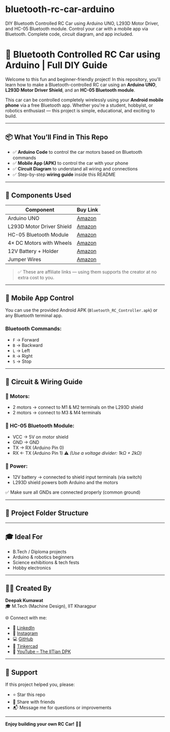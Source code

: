 # bluetooth-rc-car-arduino
DIY Bluetooth Controlled RC Car using Arduino UNO, L293D Motor Driver, and HC-05 Bluetooth module. Control your car with a mobile app via Bluetooth. Complete code, circuit diagram, and app included.

# 🚗 Bluetooth Controlled RC Car using Arduino | Full DIY Guide

Welcome to this fun and beginner-friendly project! In this repository, you'll learn how to make a Bluetooth-controlled RC car using an **Arduino UNO**, **L293D Motor Driver Shield**, and an **HC-05 Bluetooth module**.

This car can be controlled completely wirelessly using your **Android mobile phone** via a free Bluetooth app. Whether you're a student, hobbyist, or robotics enthusiast — this project is simple, educational, and exciting to build.

---

## 📦 What You’ll Find in This Repo

- ✅ **Arduino Code** to control the car motors based on Bluetooth commands  
- ✅ **Mobile App (APK)** to control the car with your phone  
- ✅ **Circuit Diagram** to understand all wiring and connections  
- ✅ Step-by-step **wiring guide** inside this README

---

## 🔧 Components Used

| Component                     | Buy Link |
|------------------------------|----------|
| Arduino UNO                  | [Amazon](https://amzn.to/4mk97sM) |
| L293D Motor Driver Shield     | [Amazon](https://amzn.to/3Uxr3EN) |
| HC-05 Bluetooth Module        | [Amazon](https://amzn.to/4fFG7df) |
| 4× DC Motors with Wheels      | [Amazon](https://amzn.to/4l8wLrv) |
| 12V Battery + Holder          | [Amazon](https://amzn.to/3ISX5bI) |
| Jumper Wires                  | [Amazon](https://amzn.to/41iDec8) |

> ✅ These are affiliate links — using them supports the creator at no extra cost to you.

---

## 📲 Mobile App Control

You can use the provided Android APK (`Bluetooth_RC_Controller.apk`) or any Bluetooth terminal app.

### Bluetooth Commands:
- `F` → Forward  
- `B` → Backward  
- `L` → Left  
- `R` → Right  
- `S` → Stop

---

## 🔌 Circuit & Wiring Guide

### 📍 Motors:
- 2 motors → connect to M1 & M2 terminals on the L293D shield  
- 2 motors → connect to M3 & M4 terminals

### 📍 HC-05 Bluetooth Module:
- VCC → 5V on motor shield  
- GND → GND  
- TX → RX (Arduino Pin 0)  
- RX ← TX (Arduino Pin 1) ⚠️ *(Use a voltage divider: 1kΩ + 2kΩ)*

### 📍 Power:
- 12V battery → connected to shield input terminals (via switch)  
- L293D shield powers both Arduino and the motors

✅ Make sure all GNDs are connected properly (common ground)

---

## 📁 Project Folder Structure


---

## 🎓 Ideal For

- B.Tech / Diploma projects  
- Arduino & robotics beginners  
- Science exhibitions & tech fests  
- Hobby electronics

---

## 👨‍💻 Created By

**Deepak Kumawat**  
🎓 M.Tech (Machine Design), IIT Kharagpur

🌐 Connect with me:  
- 🔗 [LinkedIn](https://linkedin.com/in/imdpk96)  
- 📸 [Instagram](https://instagram.com/imdpk96)  
- 💻 [GitHub](https://github.com/imdpk96)  
- 🧪 [Tinkercad](https://www.tinkercad.com/users/eWTnVR7FKkS-dpk-kmwt)  
- 🎥 [YouTube – The IITian DPK](https://www.youtube.com/@TheIITianDpk)

---

## 🙏 Support

If this project helped you, please:
- ⭐ Star this repo  
- 📢 Share with friends  
- 📬 Message me for questions or improvements

---

**Enjoy building your own RC Car!** 🔧✨
